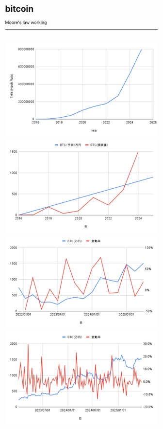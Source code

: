 # bitcoin
Moore's law working
<br>
<hr>
<h3><h3>
<br>
<img src="https://github.com/27dvz3279/btc/blob/main/hr2025.png">
<br>
<img src="https://github.com/27dvz3279/btc/blob/main/long2025.png">
<br>
<img src="https://github.com/27dvz3279/btc/blob/main/chart10.png">
<br>
<img src="https://github.com/27dvz3279/btc/blob/main/day8.png">
